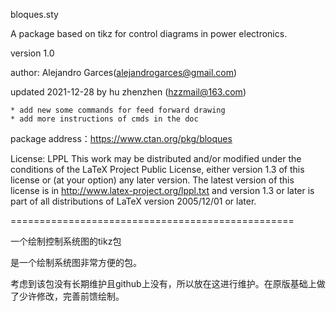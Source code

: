 bloques.sty

A package based on tikz for control diagrams in power electronics.
       
version 1.0
       
author:  Alejandro Garces(alejandrogarces@gmail.com)
  
updated 2021-12-28 by hu zhenzhen (hzzmail@163.com)
       
    * add new some commands for feed forward drawing 
    * add more instructions of cmds in the doc
 
 package address：https://www.ctan.org/pkg/bloques
  
 License: LPPL
 This work may be distributed and/or modified under the  conditions of the LaTeX Project Public License, either version 1.3
 of this license or (at your option) any later version.  The latest version of this license is in http://www.latex-project.org/lppl.txt
 and version 1.3 or later is part of all distributions of LaTeX version 2005/12/01 or later.


=================================================

一个绘制控制系统图的tikz包

是一个绘制系统图非常方便的包。

考虑到该包没有长期维护且github上没有，所以放在这进行维护。在原版基础上做了少许修改，完善前馈绘制。
